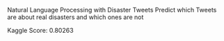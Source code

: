 Natural Language Processing with Disaster Tweets
Predict which Tweets are about real disasters and which ones are not
 
Kaggle Score: 0.80263
